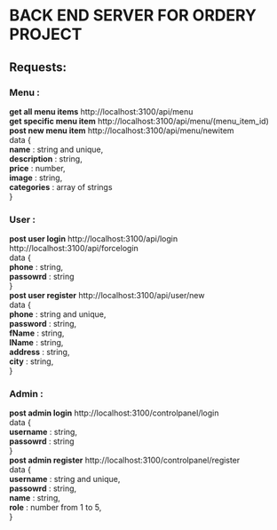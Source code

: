 # BACK END SERVER FOR ORDERY PROJECT

## Requests:

### Menu :

**get all menu items**
http://localhost:3100/api/menu \
**get specific menu item**
http://localhost:3100/api/menu/(menu_item_id) \
**post new menu item**
http://localhost:3100/api/menu/newitem \
data { \
**name** : string and unique, \
**description** : string, \
**price** : number, \
**image** : string, \
**categories** : array of strings \
}

### User :

**post user login**
http://localhost:3100/api/login \
http://localhost:3100/api/forcelogin \
data { \
**phone** : string, \
**passowrd** : string \
} \
**post user register**
http://localhost:3100/api/user/new \
data { \
**phone** : string and unique, \
**password** : string, \
**fName** : string, \
**lName** : string, \
**address** : string, \
**city** : string, \
}

### Admin :

**post admin login**
http://localhost:3100/controlpanel/login \
data { \
**username** : string, \
**passowrd** : string \
} \
**post admin register**
http://localhost:3100/controlpanel/register \
data { \
**username** : string and unique, \
**passowrd** : string, \
**name** : string, \
**role** : number from 1 to 5, \
}
